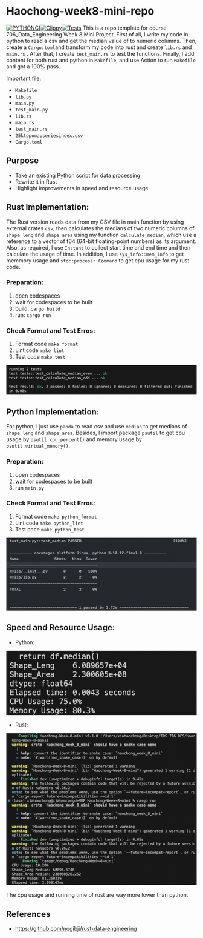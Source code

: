 # Haochong-week8-mini-repo 
[![PYTHONCI](https://github.com/nogibjj/Haochong-Week-8-mini/actions/workflows/pytest.yml/badge.svg)](https://github.com/nogibjj/Haochong-Week-8-mini/actions/workflows/pytest.yml)[![Clippy](https://github.com/nogibjj/Haochong-Week-8-mini/actions/workflows/lint.yml/badge.svg)](https://github.com/nogibjj/Haochong-Week-8-mini/actions/workflows/lint.yml)[![Tests](https://github.com/nogibjj/Haochong-Week-8-mini/actions/workflows/tests.yml/badge.svg)](https://github.com/nogibjj/Haochong-Week-8-mini/actions/workflows/tests.yml)
This is a repo template for course 706_Data_Engineering Week 8 Mini Project. First of all, I write my code in python to read a csv and get the median value of to numeric columns. Then, create a `Cargo.toml`and transform my code into rust and create `lib.rs` and `main.rs` . After that, I create `test_main.rs` to test the functions. Finally, I add content for both rust and python in `Makefile`, and use Action to run `Makefile` and got a 100% pass. 

Important file:
* `Makefile`
* `lib.py`
* `main.py`
* `test_main.py`
* `lib.rs`
* `main.rs`
* `test_main.rs`
* `25ktopomapseriesindex.csv`
* `Cargo.toml`

## Purpose
- Take an existing Python script for data processing
- Rewrite it in Rust
- Highlight improvements in speed and resource usage


## Rust Implementation:
The Rust version reads data from my CSV file in main function by using external crates `csv`, then calculates the medians of two numeric columns of `shape_leng` and `shape_area` using my function `calculate_median`, which use a reference to a vector of f64 (64-bit floating-point numbers) as its argument. Also, as required, I use `Instant` to collect start time and end time and then calculate the usage of time. In addition, I use `sys_info::mem_info` to get memmory usage and `std::process::Command` to get cpu usage for my rust code.


### Preparation: 
1. open codespaces 
2. wait for codespaces to be built 
3. build: `cargo build`
4. run: `cargo run`

### Check Format and Test Erros: 
1. Format code `make format`
2. Lint code `make lint`
3. Test coce `make test`

![Alt text](<截屏2023-10-20 下午5.51.24.png>)

## Python Implementation:
For python, I just use `panda` to read csv and use `median` to get medians of `shape_leng` and `shape_area`. Besides, I import package `psutil` to get cpu usage by `psutil.cpu_percent()` and memory usage by `psutil.virtual_memory()`.


### Preparation: 
1. open codespaces 
2. wait for codespaces to be built 
3. run `main.py`  

### Check Format and Test Erros: 
1. Format code `make python_format`
2. Lint code `make python_lint`
3. Test coce `make python_test`

![Alt text](<截屏2023-10-20 下午9.39.16.png>)

## Speed and Resource Usage:
- Python:

![Alt text](<截屏2023-10-20 下午9.22.40.png>)

- Rust: 

![Alt text](<截屏2023-10-20 下午9.19.54.png>)

The cpu usage and running time of rust are way more lower than python.


## References
* https://github.com/nogibjj/rust-data-engineering
